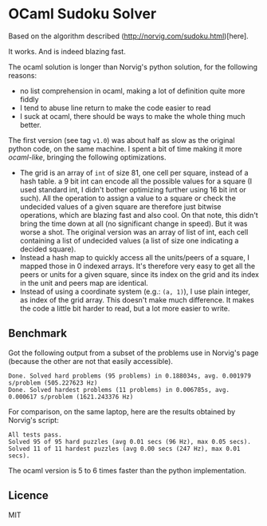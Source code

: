 # OCaml Sudoku Solver

Based on the algorithm described (http://norvig.com/sudoku.html)[here].

It works. And is indeed blazing fast.

The ocaml solution is longer than Norvig's python solution, for the following reasons:

- no list comprehension in ocaml, making a lot of definition quite more fiddly
- I tend to abuse line return to make the code easier to read
- I suck at ocaml, there should be ways to make the whole thing much better.

The first version (see tag `v1.0`) was about half as slow as the original python code, on the same machine. I spent a
bit of time making it more _ocaml-like_, bringing the following optimizations.

- The grid is an array of `int` of size 81, one cell per square, instead of a hash table. a 9 bit int can encode all
the possible values for a square (I used standard int, I didn't bother optimizing further using 16 bit int or such).
All the operation to assign a value to a square or check the undecided values of a given square are therefore just
bitwise operations, which are blazing fast and also cool.
On that note, this didn't bring the time down at all (no significant change in speed). But it was worse a shot. The
original version was an array of list of int, each cell containing a list of undecided values (a list of size one
  indicating a decided square).
- Instead a hash map to quickly access all the units/peers of a square, I mapped those in 0 indexed arrays. It's
therefore very easy to get all the peers or units for a given square, since its index on the grid and its index in the
unit and peers map are identical.
- Instead of using a coordinate system (e.g.: `(a, 1)`), I use plain integer, as index of the grid array. This doesn't
make much difference. It makes the code a little bit harder to read, but a lot more easier to write.

## Benchmark

Got the following output from a subset of the problems use in Norvig's page (because the other are not that easily accessible).

```
Done. Solved hard problems (95 problems) in 0.188034s, avg. 0.001979 s/problem (505.227623 Hz)
Done. Solved hardest problems (11 problems) in 0.006785s, avg. 0.000617 s/problem (1621.243376 Hz)
```

For comparison, on the same laptop, here are the results obtained by Norvig's script:

```
All tests pass.
Solved 95 of 95 hard puzzles (avg 0.01 secs (96 Hz), max 0.05 secs).
Solved 11 of 11 hardest puzzles (avg 0.00 secs (247 Hz), max 0.01 secs).
```

The ocaml version is 5 to 6 times faster than the python implementation.

## Licence

MIT
